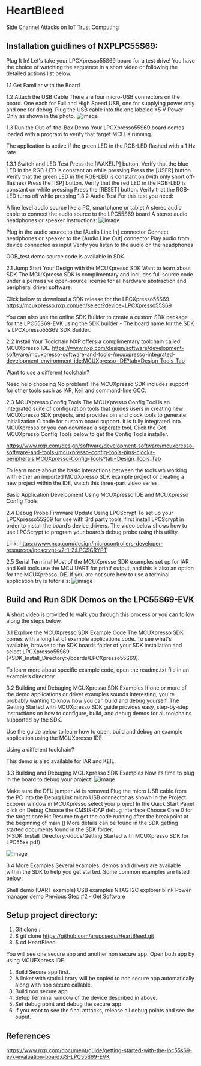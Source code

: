 # HeartBleed
Side Channel Attacks on IoT Trust Computing

## Installation guidlines of NXPLPC55S69: 

Plug It In!
Let's take your LPCXpresso55S69 board for a test drive! You have the choice of watching the sequence in a short video or following the detailed actions list below.

1.1 Get Familiar with the Board

1.2 Attach the USB Cable
There are four micro-USB connectors on the board. One each for Full and High Speed USB, one for supplying power only and one for debug. Plug the USB cable into the one labeled +5 V Power Only as shown in the photo.
![image](https://user-images.githubusercontent.com/10251226/145046330-e6a343d8-03b7-4e1c-b9c4-3e80cc93073c.png)


1.3 Run the Out-of-the-Box Demo
Your LPCXpresso55S69 board comes loaded with a program to verify that target MCU is running.

The application is active if the green LED in the RGB-LED flashed with a 1 Hz rate.

1.3.1 Switch and LED Test
Press the [WAKEUP] button. Verify that the blue LED in the RGB-LED is constant on while pressing
Press the [USER] button. Verify that the green LED in the RGB-LED is constant on (with only short off-flashes)
Press the [ISP] button. Verify that the red LED in the RGB-LED is constant on while pressing
Press the [RESET] button. Verify that the RGB-LED turns off while pressing
1.3.2 Audio Test
For this test you need:

A line level audio source like a PC, smartphone or tablet
A stereo audio cable to connect the audio source to the LPC55S69 board
A stereo audio headphones or speaker
Instructions:
![image](https://user-images.githubusercontent.com/10251226/145046388-0f7bdd5d-9e2c-4985-8106-1517e5ccf67e.png)

Plug in the audio source to the [Audio Line In] connector
Connect headphones or speaker to the [Audio Line Out] connector
Play audio from device connected as input
Verify you listen to the audio on the headphones

OOB_test demo source code is available in SDK.


2.1 Jump Start Your Design with the MCUXpresso SDK
Want to learn about SDK 
The MCUXpresso SDK is complimentary and includes full source code under a permissive open-source license for all hardware abstraction and peripheral driver software.

Click below to download a SDK release for the LPCXpresso55S69.
https://mcuxpresso.nxp.com/en/select?device=LPCXpresso55S69


You can also use the online SDK Builder to create a custom SDK package for the LPC55S69-EVK using the SDK builder - The board name for the SDK is LPCXpresso55S69 SDK Builder.

2.2 Install Your Toolchain
NXP offers a complimentary toolchain called MCUXpresso IDE.
https://www.nxp.com/design/software/development-software/mcuxpresso-software-and-tools-/mcuxpresso-integrated-development-environment-ide:MCUXpresso-IDE?tab=Design_Tools_Tab

Want to use a different toolchain?

Need help choosing 
No problem! The MCUXpresso SDK includes support for other tools such as IAR, Keil and command-line GCC.


2.3 MCUXpresso Config Tools
The MCUXpresso Config Tool is an integrated suite of configuration tools that guides users in creating new MCUXpresso SDK projects, and provides pin and clock tools to generate initialization C code for custom board support. It is fully integrated into MCUXpresso or you can download a seperate tool. Click the Get MCUXpresso Config Tools below to get the Config Tools installer.

https://www.nxp.com/design/software/development-software/mcuxpresso-software-and-tools-/mcuxpresso-config-tools-pins-clocks-peripherals:MCUXpresso-Config-Tools?tab=Design_Tools_Tab

To learn more about the basic interactions between the tools wh working with either an imported MCUXpresso SDK example project or creating a new project within the IDE, watch this three-part video series.

Basic Application Development Using MCUXpresso IDE and MCUXpresso Config Tools

2.4 Debug Probe Firmware Update Using LPCScrypt
To set up your LPCXpresso55S69 for use with 3rd party tools, first install LPCScrypt in order to install the board’s device drivers. The video below shows how to use LPCScrypt to program your board’s debug probe using this utility.

Link: https://www.nxp.com/design/microcontrollers-developer-resources/lpcscrypt-v2-1-2:LPCSCRYPT


2.5 Serial Terminal
Most of the MCUXpresso SDK examples set up for IAR and Keil tools use the MCU UART for printf output, and this is also an option for the MCUXpresso IDE. If you are not sure how to use a terminal application try is tutorials:
![image](https://user-images.githubusercontent.com/10251226/145047137-bbf61a42-700b-4e36-91a4-023104216695.png)


## Build and Run SDK Demos on the LPC55S69-EVK
A short video is provided to walk you through this process or you can follow along the steps below.

3.1 Explore the MCUXpresso SDK Example Code
The MCUXpresso SDK comes with a long list of example applications code. To see what's available, browse to the SDK boards folder of your SDK installation and select LPCXpresso55S69 (<SDK_Install_Directory>/boards/LPCXpresso55S69).

To learn more about specific example code, open the readme.txt file in an example’s directory.

3.2 Building and Debuging MCUXpresso SDK Examples
If one or more of the demo applications or driver examples sounds interesting, you're probably wanting to know how you can build and debug yourself. The Getting Started with MCUXpresso SDK guide provides easy, step-by-step instructions on how to configure, build, and debug demos for all toolchains supported by the SDK.

Use the guide below to learn how to open, build and debug an example application using the MCUXpresso IDE.

Using a different toolchain?

This demo is also available for IAR and KEIL.

 
3.3 Building and Debuging MCUXpresso SDK Examples
Now its time to plug in the board to debug your project:
![image](https://user-images.githubusercontent.com/10251226/145047568-564cf22e-cf2b-4385-abb5-175dfd498550.png)

Make sure the DFU jumper J4 is removed
Plug the micro USB cable from the PC into the Debug Link micro USB connector as shown
In the Project Exporer window in MCUXpresso select your project
In the Quick Start Panel click on Debug
Choose the CMSIS-DAP debug interface
Choose Core 0 for the target core
Hit Resume to get the code running after the breakpoint at the beginning of main ()
More details can be found in the SDK getting started documents found in the SDK folder.
(<SDK_Install_Directory>/docs/Getting Started with MCUXpresso SDK for LPC55xx.pdf)

![image](https://user-images.githubusercontent.com/10251226/145047605-d7460b43-4bf7-452d-b07a-e99d4dd31841.png)

3.4 More Examples
Several examples, demos and drivers are available within the SDK to help you get started. Some common examples are listed below:

Shell demo (UART example)
USB examples
NTAG I2C explorer blink
Power manager demo
Previous
Step #2 - Get Software



## Setup project directory:
1. Git clone :
2. $ git clone https://github.com/arupcsedu/HeartBleed.git
3. $ cd HeartBleed

You will see one  secure app and another non secure app. Open both app by using MCUEXpress IDE.
1. Build Secure app first.
2. A linker with static library will be copied to non secure app automatically along with non secure callable.
3. Build non secure app.
4. Setup Terminal window of the device described in above.
5. Set debug point and debug the secure app.
6. If you want to see the final atttacks, release all debug points and see the ouput.

## References
https://www.nxp.com/document/guide/getting-started-with-the-lpc55s69-evk-evaluation-board:GS-LPC55S69-EVK
